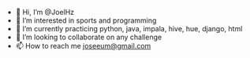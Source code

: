 - 👋 Hi, I’m @JoelHz
- 👀 I’m interested in sports and programming
- 🌱 I’m currently practicing python, java, impala, hive, hue, django, html 
- 💞️ I’m looking to collaborate on any challenge
- 📫 How to reach me joseeum@gmail.com

<!---
JoelHz/JoelHz is a ✨ special ✨ repository because its `README.md` (this file) appears on your GitHub profile.
You can click the Preview link to take a look at your changes.
--->
